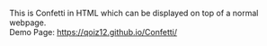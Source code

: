 This is Confetti in HTML which can be displayed on top of a normal webpage.                                                          
Demo Page: https://qoiz12.github.io/Confetti/

